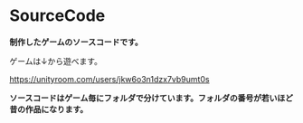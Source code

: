 # SourceCode
**制作したゲームのソースコードです。**

ゲームは↓から遊べます。

https://unityroom.com/users/jkw6o3n1dzx7vb9umt0s

**ソースコードはゲーム毎にフォルダで分けています。フォルダの番号が若いほど昔の作品になります。**
